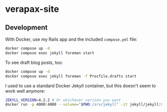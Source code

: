 # verapax-site

## Development

With Docker, use my Rails app and the included `compose.yml` file:

```bash
docker compose up -d
docker compose exec jekyll foreman start
```

To see draft blog posts, too:

```bash
docker compose up -d
docker compose exec jekyll foreman -f Procfile.drafts start
```

I used to use a standard Docker Jekyll container, but this doesn't seem to work well anymore:

```bash
JEKYLL_VERSION=4.2.2 # Or whichever version you want
docker run -p 4000:4000 --volume="$PWD:/srv/jekyll" -it jekyll/jekyll:$JEKYLL_VERSION jekyll serve -H 0.0.0.0 -w
```
